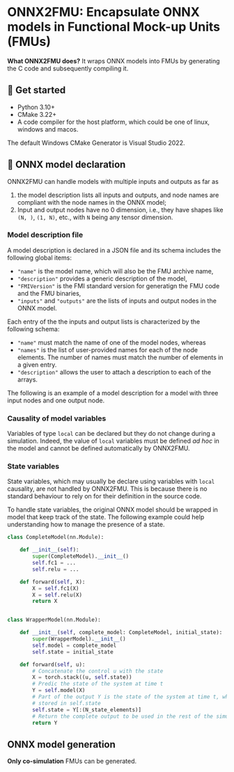 # ONNX2FMU: Encapsulate ONNX models in Functional Mock-up Units (FMUs)

**What ONNX2FMU does?** It wraps ONNX models into FMUs by generating the C code
and subsequently compiling it.

## 🚀 Get started

- Python 3.10+
- CMake 3.22+
- A code compiler for the host platform, which could be one of linux, windows
and macos.

The default Windows CMake Generator is Visual Studio 2022.

## 📝 ONNX model declaration

ONNX2FMU can handle models with multiple inputs and outputs as far as
1. the model description lists all inputs and outputs, and node names are
compliant with the node names in the ONNX model;
2. Input and output nodes have no 0 dimension, i.e., they have shapes like
`(N, )`, `(1, N)`, etc., with `N` being any tensor dimension.

### Model description file

A model description is declared in a JSON file and its schema includes the
following global items:

- `"name"` is the model name, which will also be the FMU archive name,
- `"description"` provides a generic description of the model,
- `"FMIVersion"` is the FMI standard version for generatign the FMU code and
the FMU binaries,
- `"inputs"` and `"outputs"` are the lists of inputs and output nodes in the
ONNX model.

Each entry of the the inputs and output lists is characterized by the following
schema:

- `"name"` must match the name of one of the model nodes, whereas
- `"names"` is the list of user-provided names for each of the node elements.
The number of names must match the number of elements in a given entry.
- `"description"` allows the user to attach a description to each of the
arrays.

The following is an example of a model description for a model with three
input nodes and one output node.

### Causality of model variables

Variables of type `local` can be declared but they do not change during a
simulation. Indeed, the value of `local` variables must be defined *ad hoc* in
the model and cannot be defined automatically by ONNX2FMU.

### State variables

State variables, which may usually be declare using variables with `local`
causality, are not handled by ONNX2FMU. This is because there is no standard
behaviour to rely on for their definition in the source code.

To handle state variables, the original ONNX model should be wrapped in model
that keep track of the state. The following example could help understanding
how to manage the presence of a state.

```python
class CompleteModel(nn.Module):

    def __init__(self):
        super(CompleteModel).__init__()
        self.fc1 = ...
        self.relu = ...

    def forward(self, X):
        X = self.fc1(X)
        X = self.relu(X)
        return X


class WrapperModel(nn.Module):

    def __init__(self, complete_model: CompleteModel, initial_state):
        super(WrapperModel).__init__()
        self.model = complete_model
        self.state = initial_state

    def forward(self, u):
        # Concatenate the control u with the state
        X = torch.stack((u, self.state))
        # Predic the state of the system at time t
        Y = self.model(X)
        # Part of the output Y is the state of the system at time t, which is
        # stored in self.state
        self.state = Y[:(N_state_elements)]
        # Return the complete output to be used in the rest of the simulation
        return Y

```

## ONNX model generation

**Only co-simulation** FMUs can be generated.
